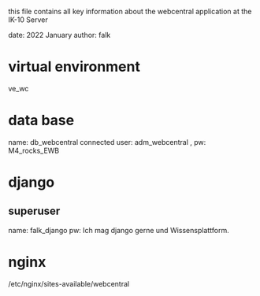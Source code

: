 this file contains all key information about the webcentral application at the
IK-10 Server

date: 2022 January
author: falk
# virtual environment
ve_wc

# data base
name: db_webcentral
connected user: adm_webcentral , pw: M4_rocks_EWB

# django 
## superuser 
name: falk_django
pw: Ich mag django gerne und Wissensplattform.

# nginx
/etc/nginx/sites-available/webcentral
